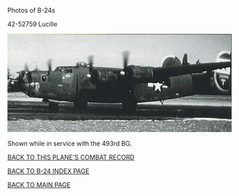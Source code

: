 
Photos of B-24s






 




42-52759 Lucille  
  

![](42-52759.jpg)  

Shown while in service with the 493rd BG.  
  

[BACK TO THIS PLANE'S COMBAT RECORD](ValorToVictory/b24s/42-52759.md)  

[BACK TO B-24 INDEX PAGE](ValorToVictory/000b24s.md)  

[BACK TO MAIN PAGE](ValorToVictory/index.html)


